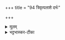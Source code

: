 +++
title = "94 त्रिवृत्पलाशे दर्भः"

+++


<details><summary>मूलम्</summary>

त्रि॒वृत्प॑ला॒शे द॒र्भः ।  
इया॑न्प्रादे॒शस॑म्मितः ।  
य॒ज्ञे प॒वित्र॒म्पोतृ॑तमम् ।  
पयो॑ ह॒व्यङ्क॑रोतु मे ।
</details>

<details><summary>भट्टभास्कर-टीका</summary>

पलाशे पलाशशाखाविशेषे दर्भः पवित्ररूप आश्रित इति शेषः । कीदृशो दर्भः? त्रिवृत् त्रिगुणः । तद्दर्भस्य परिमाणमियानित्यभिनीय प्रदर्श्यते । प्रादेशसम्मित इति वचनेनापि स्पष्टीक्रियते । तदिदमस्मिन् यज्ञे पवित्रं पोतृतमं हविषां शोधयितृतमं सर्वशोधकातिशयन वर्तमानं इदं मदीय पयः हव्यं हवनार्हं करोतु ॥
</details>